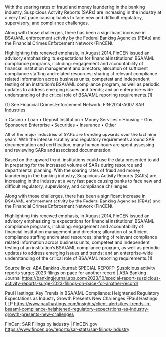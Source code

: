 With the soaring rates of fraud and money laundering in the banking industry, Suspicious Activity Reports (SARs) are increasing in the industry at a very fast pace causing banks to face new and difficult regulatory, supervisory, and compliance challenges.  

Along with those challenges, there has been a significant increase in BSA/AML enforcement activity by the Federal Banking Agencies (FBAs) and the Financial Crimes Enforcement Network (FinCEN).  

Highlighting this renewed emphasis, in August 2014, FinCEN issued an advisory emphasizing its expectations for financial institutions’ BSA/AML compliance programs, including: engagement and accountability of financial institution management and directors; allocation of sufficient compliance staffing and related resources; sharing of relevant compliance related information across business units; competent and independent testing of an institution’s BSA/AML compliance program, as well as periodic updates to address emerging issues and trends; and an enterprise-wide understanding of the critical role of BSA/AML reporting requirements.(1)

(1)	See Financial Crimes Enforcement Network, FIN-2014-A007
SAR Industries

•	Casino	•	Loan
•	Deposit Institution	•	Money Services
•	Housing – Gov. Sponsored Enterprise
	•	Securities
•	Insurance	•	Other


All of the major industries of SARs are trending upwards over the last nine years. With the intense scrutiny and regulatory requirements around SAR documentation and certification, many human hours are spent assessing and reviewing SARs and associated documentation. 

Based on the upward trend, institutions could use the data presented to aid in preparing for the increased volume of SARs during resource and departmental planning. 
With the soaring rates of fraud and money laundering in the banking industry, Suspicious Activity Reports (SARs) are increasing in the industry at a very fast pace causing banks to face new and difficult regulatory, supervisory, and compliance challenges.  

Along with those challenges, there has been a significant increase in BSA/AML enforcement activity by the Federal Banking Agencies (FBAs) and the Financial Crimes Enforcement Network (FinCEN).  

Highlighting this renewed emphasis, in August 2014, FinCEN issued an advisory emphasizing its expectations for financial institutions’ BSA/AML compliance programs, including: engagement and accountability of financial institution management and directors; allocation of sufficient compliance staffing and related resources; sharing of relevant compliance related information across business units; competent and independent testing of an institution’s BSA/AML compliance program, as well as periodic updates to address emerging issues and trends; and an enterprise-wide understanding of the critical role of BSA/AML reporting requirements.(1)


Source links:
ABA Banking Journal:
SPECIAL REPORT: Suspicious activity reports surge; 2023 filings on pace for another record | ABA Banking Journal
https://bankingjournal.aba.com/2023/10/special-report-suspicious-activity-reports-surge-2023-filings-on-pace-for-another-record/

Paul Hastings:
Key Trends in BSA/AML Compliance: Heightened Regulatory Expectations as Industry Growth Presents New Challenges FPaul Hastings LLP
https://www.paulhastings.com/insights/client-alerts/key-trends-in-bsaaml-compliance-heightened-regulatory-expectations-as-industry-growth-presents-new-challenges

FinCen:
SAR Filings by Industry | FinCEN.gov
https://www.fincen.gov/reports/sar-stats/sar-filings-industry


